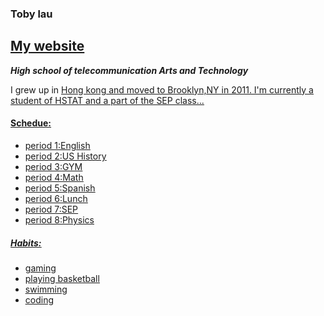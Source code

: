 ### **Toby lau**      
<u>[My website](https://sites.google.com/a/hstat.org/yatchol6214sep11/)</u>
---
_**High school of telecommunication Arts and Technology**_
  
I grew up in <u>Hong kong<u/> and moved to Brooklyn,NY in 2011. I'm currently a student of HSTAT and a part of the SEP class...  
#### Schedue:  
 * period 1:English  
 * period 2:US History  
 * period 3:GYM  
 * period 4:Math  
 * period 5:Spanish  
 * period 6:Lunch  
 * period 7:SEP  
 * period 8:Physics 
  
##### Habits:
 * gaming
 * playing basketball
 * swimming 
 * coding 
 